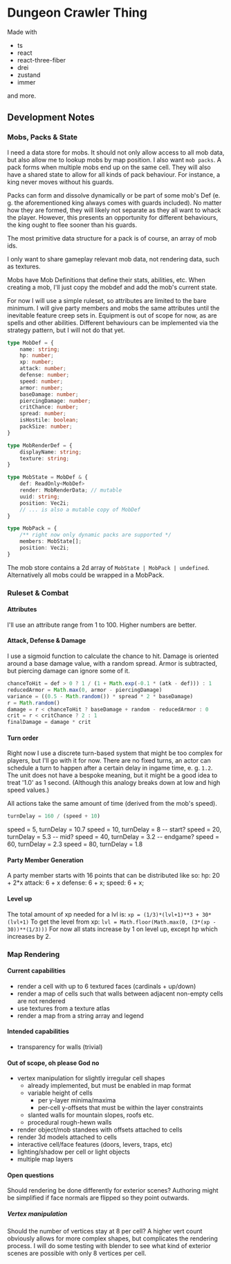 # Dungeon Crawler Thing

Made with
- ts
- react
- react-three-fiber
- drei
- zustand
- immer

and more.



## Development Notes

### Mobs, Packs & State
I need a data store for mobs. It should not only allow access to all mob data, but also
allow me to lookup mobs by map position.
I also want `mob packs`. A pack forms when multiple mobs end up on the same cell.
They will also have a shared state to allow for all kinds of pack behaviour. 
For instance, a king never moves without his guards.

Packs can form and dissolve dynamically or be part of some mob's Def (e. g.  the
aforementioned king always comes with guards included).  No matter how they are
formed, they will likely not separate as they all want to whack the player.
However, this presents an opportunity for different behaviours, the king ought
to flee sooner than his guards.

The most primitive data structure for a pack is of course, an array of mob ids.

I only want to share gameplay relevant mob data, not rendering data, such as textures.

Mobs have Mob Definitions that define their stats, abilities, etc.
When creating a mob, I'll just copy the mobdef and add the mob's current state.

For now I will use a simple ruleset, so attributes are limited to the bare minimum.
I will give party members and mobs the same attributes until the inevitable feature creep sets in.
Equipment is out of scope for now, as are spells and other abilities.
Different behaviours can be implemented via the strategy pattern, but I will not do that yet.

```ts
type MobDef = {
    name: string;
    hp: number;
    xp: number;
    attack: number;
    defense: number;
    speed: number;
    armor: number;
    baseDamage: number;
    piercingDamage: number;
    critChance: number;
    spread: number;
    isHostile: boolean;
    packSize: number;
}

type MobRenderDef = {
    displayName: string;
    texture: string;
}

type MobState = MobDef & {
    def: ReadOnly<MobDef>
    render: MobRenderData; // mutable
    uuid: string;
    position: Vec2i;
    // ... is also a mutable copy of MobDef
}

type MobPack = {
    /** right now only dynamic packs are supported */
    members: MobState[];
    position: Vec2i;
}
```

The mob store contains a 2d array of `MobState | MobPack | undefined`.
Alternatively all mobs could be wrapped in a MobPack.

### Ruleset & Combat

#### Attributes
I'll use an attribute range from 1 to 100. Higher numbers are better.

#### Attack, Defense & Damage

I use a sigmoid function to calculate the chance to hit.
Damage is oriented around a base damage value, with a random spread.
Armor is subtracted, but piercing damage can ignore some of it.

```ts
chanceToHit = def > 0 ? 1 / (1 + Math.exp(-0.1 * (atk - def))) : 1
reducedArmor = Math.max(0, armor - piercingDamage)
variance = ((0.5 - Math.random()) * spread * 2 * baseDamage)
r = Math.random() 
damage = r < chanceToHit ? baseDamage + random - reducedArmor : 0
crit = r < critChance ? 2 : 1
finalDamage = damage * crit
```

#### Turn order
Right now I use a discrete turn-based system that might be too complex for players, but I'll go with it for now.
There are no fixed turns, an actor can schedule a turn to happen after a certain delay in ingame time, e. g. `1.2`.
The unit does not have a bespoke meaning, but it might be a good idea to treat '1.0' as 1 second.
(Although this analogy breaks down at low and high speed values.)

All actions take the same amount of time (derived from the mob's speed).

```ts
turnDelay = 160 / (speed + 10)
```

speed = 5, turnDelay = 10.7
speed = 10, turnDelay = 8 -- start?
speed = 20, turnDelay = 5.3 -- mid?
speed = 40, turnDelay = 3.2 -- endgame?
speed = 60, turnDelay = 2.3
speed = 80, turnDelay = 1.8

#### Party Member Generation
A party member starts with 16 points that can be distributed like so:
hp: 20 + 2*x
attack: 6 + x
defense: 6 + x;
speed: 6 + x;

#### Level up
The total amount of xp needed for a lvl is: `xp = (1/3)*(lvl+1)**3 + 30*(lvl+1)`
To get the level from xp: `lvl = Math.floor(Math.max(0, (3*(xp - 30))**(1/3)))`
For now all stats increase by 1 on level up, except hp which increases by 2.

### Map Rendering

#### Current capabilities
- render a cell with up to 6 textured faces (cardinals + up/down)
- render a map of cells such that walls between adjacent non-empty cells are not rendered
- use textures from a texture atlas
- render a map from a string array and legend

#### Intended capabilities
- transparency for walls (trivial)

#### Out of scope, oh please God no
- vertex manipulation for slightly irregular cell shapes
    - already implemented, but must be enabled in map format
    - variable height of cells
        - per y-layer minima/maxima 
        - per-cell y-offsets that must be within the layer constraints
    - slanted walls for mountain slopes, roofs etc.
    - procedural rough-hewn walls
- render object/mob standees with offsets attached to cells
- render 3d models attached to cells
- interactive cell/face features (doors, levers, traps, etc)
- lighting/shadow per cell or light objects
- multiple map layers

#### Open questions
Should rendering be done differently for exterior scenes? 
Authoring might be simplified if face normals are flipped so they point outwards.


##### Vertex manipulation
Should the number of vertices stay at 8 per cell? A higher vert count obviously
allows for more complex shapes, but complicates the rendering process.
I will do some testing with blender to see what kind of exterior scenes are possible
with only 8 vertices per cell.

